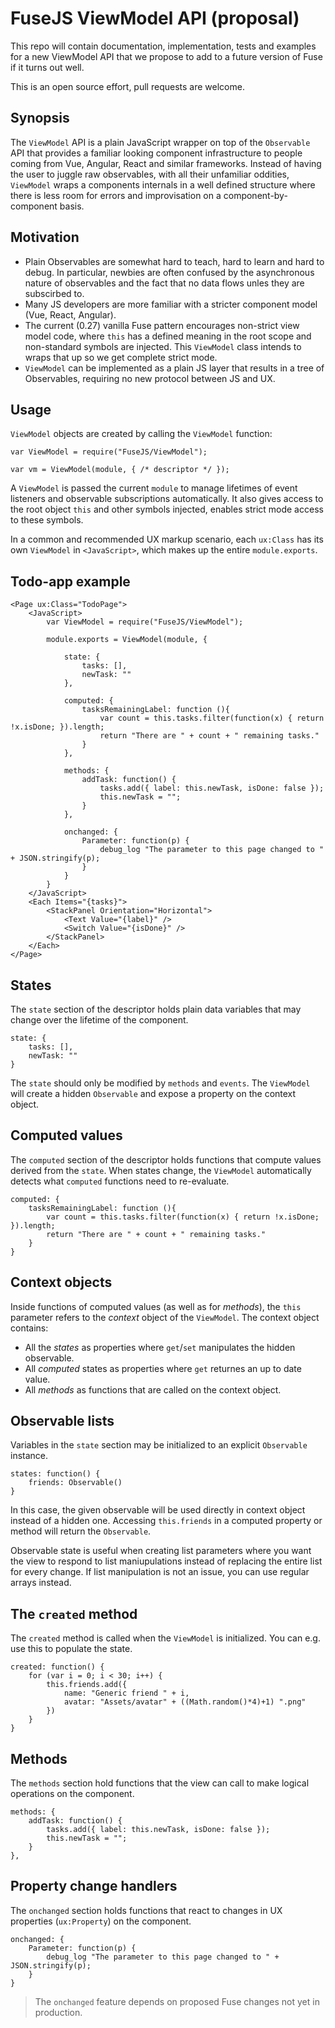 
# FuseJS ViewModel API (proposal)

This repo will contain documentation, implementation, tests and examples for a new ViewModel API that we propose to add to a future version of Fuse if it turns out well.

This is an open source effort, pull requests are welcome.

## Synopsis

The `ViewModel` API is a plain JavaScript wrapper on top of the `Observable` API that provides a familiar looking component infrastructure 
to people coming from Vue, Angular, React and similar frameworks. Instead of having the user to juggle raw observables, with all their
unfamiliar oddities, `ViewModel` wraps a components internals in a well defined structure where there is less room for errors
and improvisation on a component-by-component basis. 

## Motivation

* Plain Observables are somewhat hard to teach, hard to learn and hard to debug. In particular, newbies are often confused by the asynchronous nature of observables and the fact that no data flows unles they are subscirbed to.
* Many JS developers are more familiar with a stricter component model (Vue, React, Angular).
* The current (0.27) vanilla Fuse pattern encourages non-strict view model code, where `this` has a defined meaning in the root scope  and non-standard symbols are injected. This `ViewModel` class intends to wraps that up so we get complete strict mode.
* `ViewModel` can be implemented as a plain JS layer that results in a tree of Observables, requiring no new protocol between JS and UX.

## Usage

`ViewModel` objects are created by calling the `ViewModel` function:

	var ViewModel = require("FuseJS/ViewModel");

	var vm = ViewModel(module, { /* descriptor */ });

A `ViewModel` is passed the current `module`  to manage lifetimes of event listeners and observable subscriptions automatically. It also
gives access to the root object `this` and other symbols injected, enables strict mode access to these symbols.

In a common and recommended UX markup scenario, each `ux:Class` has its own `ViewModel` in `<JavaScript>`, which makes up the entire `module.exports`.

## Todo-app example

	<Page ux:Class="TodoPage">
		<JavaScript>
			var ViewModel = require("FuseJS/ViewModel");

			module.exports = ViewModel(module, { 

				state: {
					tasks: [],
					newTask: ""
				},

				computed: {
					tasksRemainingLabel: function (){
						var count = this.tasks.filter(function(x) { return !x.isDone; }).length;
						return "There are " + count + " remaining tasks."
					}
				},

				methods: {
					addTask: function() {
						tasks.add({ label: this.newTask, isDone: false });
						this.newTask = "";
					}
				},

				onchanged: {
					Parameter: function(p) {
						debug_log "The parameter to this page changed to " + JSON.stringify(p);
					}
				}
			}
		</JavaScript>
		<Each Items="{tasks}">
			<StackPanel Orientation="Horizontal">
				<Text Value="{label}" />
				<Switch Value="{isDone}" />
			</StackPanel>
		</Each>
	</Page>


## States

The `state` section of the descriptor holds plain data variables that may change over the lifetime of the component.

	state: {
		tasks: [],
		newTask: ""
	} 

The `state` should only be modified by `methods` and `events`. The `ViewModel` will create a hidden `Observable` and expose
a property on the context object.

## Computed values

The `computed` section of the descriptor holds functions that compute values derived from the `state`. When states change, the `ViewModel` automatically
detects what `computed` functions need to re-evaluate. 

	computed: {
		tasksRemainingLabel: function (){
			var count = this.tasks.filter(function(x) { return !x.isDone; }).length;
			return "There are " + count + " remaining tasks."
		}
	}

## Context objects

Inside functions of computed values (as well as for *methods*), the `this` parameter refers to the *context* object of the `ViewModel`. The context object contains:

* All the *states* as properties where `get`/`set` manipulates the hidden observable.
* All *computed* states as properties where `get` returnes an up to date value.
* All *methods* as functions that are called on the context object.

## Observable lists

Variables in the `state` section may be initialized to an explicit `Observable` instance. 

	states: function() {
		friends: Observable()
	}

In this case, the given observable will be used directly in context object instead of a hidden one. Accessing `this.friends` in a computed
property or method will return the `Observable`. 

Observable state is useful when creating list parameters where you want the view to respond to list maniupulations instead of replacing 
the entire list for every change. If list manipulation is not an issue, you can use regular arrays instead.

## The `created` method

The `created` method is called when the `ViewModel` is initialized. You can e.g. use this to populate the state.

	created: function() {
		for (var i = 0; i < 30; i++) {
			this.friends.add({ 
				name: "Generic friend " + i,
				avatar: "Assets/avatar" + ((Math.random()*4)+1) ".png"
			})
		}
	}

## Methods

The `methods` section hold functions that the view can call to make logical operations on the component.

	methods: {
		addTask: function() {
			tasks.add({ label: this.newTask, isDone: false });
			this.newTask = "";
		}
	},


## Property change handlers

The `onchanged` section holds functions that react to changes in UX properties (`ux:Property`) on the component.

	onchanged: {
		Parameter: function(p) {
			debug_log "The parameter to this page changed to " + JSON.stringify(p);
		}
	}

> The `onchanged` feature depends on proposed Fuse changes not yet in production.
